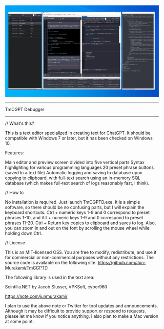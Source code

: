 ![Screenshot](./docs/images/screenshot_v01.jpg)

------------------------

TmCGPT Debugger

------------------------



// What's this?

This is a text editor specialized in creating text for ChatGPT. It should be compatible with Windows 7 or later, but it has been checked on Windows 10.

Features:

Main editor and preview screen divided into five vertical parts
Syntax highlighting for various programming languages
20 preset phrase buttons (saved to a text file)
Automatic logging and saving to database upon copying to clipboard, with full-text search using an in-memory SQL database (which makes full-text search of logs reasonably fast, I think).


// How to

No installation is required. Just launch TmCGPTD.exe. It is a simple software, so there should be no confusing parts, but I will explain the keyboard shortcuts.
Ctrl + numeric keys 1-9 and 0 correspond to preset phrases 1-10, and Alt + numeric keys 1-9 and 0 correspond to preset phrases 11-20.
Ctrl + Return key copies to clipboard and saves to log.
Also, you can zoom in and out on the font by scrolling the mouse wheel while holding down Ctrl.


// License

This is an MIT-licensed OSS. You are free to modify, redistribute, and use it for commercial or non-commercial purposes without any restrictions.
The source code is available on the following site.
https://github.com/Jun-Murakami/TmCGPTD


The following library is used in the text area:

Scintilla.NET by Jacob Slusser, VPKSoft, cyber960




https://note.com/junmurakami/

I plan to use the above note or Twitter for tool updates and announcements. Although it may be difficult to provide support or respond to requests, please let me know if you notice anything. I also plan to make a Mac version at some point.